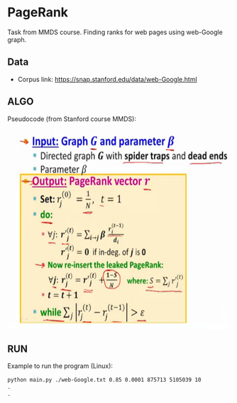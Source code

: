 # PageRank
Task from MMDS course. Finding ranks for web pages using web-Google graph.


## Data
* Corpus link: https://snap.stanford.edu/data/web-Google.html 

## ALGO
Pseudocode (from Stanford course MMDS):

<img src="./pseudocode_mmds_course_stanford.png" width="600px" height="450px"/> 



## RUN
Example to run the program (Linux): 
```
python main.py ./web-Google.txt 0.85 0.0001 875713 5105039 10
.
.
```

